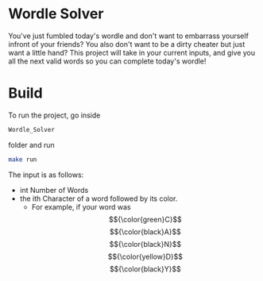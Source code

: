 # Wordle Solver
You've just fumbled today's wordle and don't want to embarrass yourself infront of your friends? 
You also don't want to be a dirty cheater but just want a little hand?
This project will take in your current inputs, and give you all the next valid words so you can complete today's wordle!

# Build
To run the project, go inside
```bash
Wordle_Solver
```
folder and run 
```bash
make run
```

The input is as follows:
- int Number of Words
- the ith Character of a word followed by its color.
  * For example, if your word was
$${\color{green}C}$$ $${\color{black}A}$$ $${\color{black}N}$$ $${\color{yellow}D}$$ $${\color{black}Y}$$
